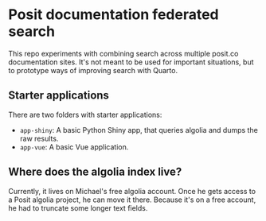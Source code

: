 # Posit documentation federated search

This repo experiments with combining search across multiple posit.co documentation sites.
It's not meant to be used for important situations, but to prototype ways of improving search with Quarto.

## Starter applications

There are two folders with starter applications:

- `app-shiny`: A basic Python Shiny app, that queries algolia and dumps the raw results.
- `app-vue`: A basic Vue application.

## Where does the algolia index live?

Currently, it lives on Michael's free algolia account. Once he gets access to a Posit algolia project, he can move it there. Because it's on a free account, he had to truncate some longer text fields.
